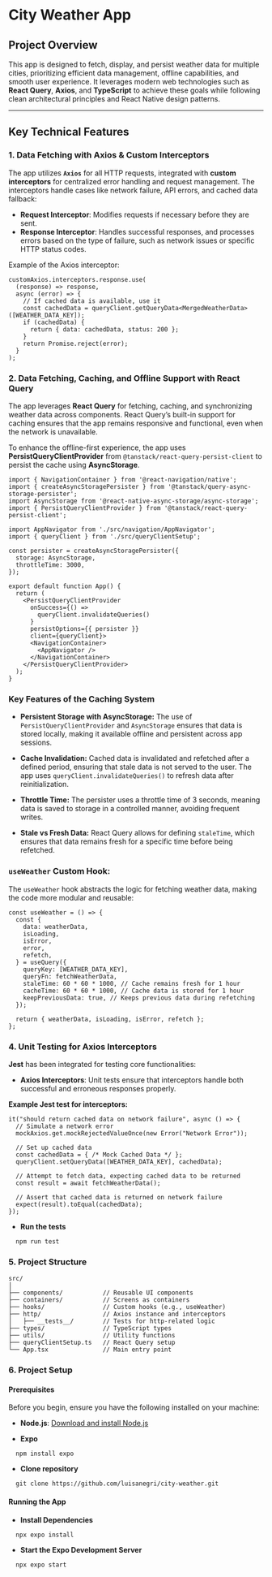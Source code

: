 # City Weather App

## **Project Overview**
This app is designed to fetch, display, and persist weather data for multiple cities, prioritizing efficient data management, offline capabilities, and smooth user experience. It leverages modern web technologies such as **React Query**, **Axios**, and **TypeScript** to achieve these goals while following clean architectural principles and React Native design patterns.

---

## **Key Technical Features**

### 1. **Data Fetching with Axios & Custom Interceptors**
The app utilizes **`Axios`** for all HTTP requests, integrated with **custom interceptors** for centralized error handling and request management. The interceptors handle cases like network failure, API errors, and cached data fallback:

- **Request Interceptor**: Modifies requests if necessary before they are sent.
- **Response Interceptor**: Handles successful responses, and processes errors based on the type of failure, such as network issues or specific HTTP status codes.
  
Example of the Axios interceptor:
```
customAxios.interceptors.response.use(
  (response) => response,
  async (error) => {
    // If cached data is available, use it
    const cachedData = queryClient.getQueryData<MergedWeatherData>([WEATHER_DATA_KEY]);
    if (cachedData) {
      return { data: cachedData, status: 200 };
    }
    return Promise.reject(error);
  }
);
```

### 2. Data Fetching, Caching, and Offline Support with React Query

The app leverages **React Query** for fetching, caching, and synchronizing weather data across components. React Query’s built-in support for caching ensures that the app remains responsive and functional, even when the network is unavailable.

To enhance the offline-first experience, the app uses **PersistQueryClientProvider** from `@tanstack/react-query-persist-client` to persist the cache using **AsyncStorage**.

```
import { NavigationContainer } from '@react-navigation/native';
import { createAsyncStoragePersister } from '@tanstack/query-async-storage-persister';
import AsyncStorage from '@react-native-async-storage/async-storage';
import { PersistQueryClientProvider } from '@tanstack/react-query-persist-client';

import AppNavigator from './src/navigation/AppNavigator';
import { queryClient } from './src/queryClientSetup';

const persister = createAsyncStoragePersister({
  storage: AsyncStorage,
  throttleTime: 3000,
});

export default function App() {
  return (
    <PersistQueryClientProvider
      onSuccess={() =>
        queryClient.invalidateQueries()
      }
      persistOptions={{ persister }}
      client={queryClient}>
      <NavigationContainer>
        <AppNavigator />
      </NavigationContainer>
    </PersistQueryClientProvider>
  );
}
```

### Key Features of the Caching System

- **Persistent Storage with AsyncStorage:** The use of `PersistQueryClientProvider` and `AsyncStorage` ensures that data is stored locally, making it available offline and persistent across app sessions.

- **Cache Invalidation:** Cached data is invalidated and refetched after a defined period, ensuring that stale data is not served to the user. The app uses `queryClient.invalidateQueries()` to refresh data after reinitialization.

- **Throttle Time:** The persister uses a throttle time of 3 seconds, meaning data is saved to storage in a controlled manner, avoiding frequent writes.

- **Stale vs Fresh Data:** React Query allows for defining `staleTime`, which ensures that data remains fresh for a specific time before being refetched.

### `useWeather` Custom Hook:
The `useWeather` hook abstracts the logic for fetching weather data, making the code more modular and reusable:

```
const useWeather = () => {
  const {
    data: weatherData,
    isLoading,
    isError,
    error,
    refetch,
  } = useQuery({
    queryKey: [WEATHER_DATA_KEY],
    queryFn: fetchWeatherData,
    staleTime: 60 * 60 * 1000, // Cache remains fresh for 1 hour
    cacheTime: 60 * 60 * 1000, // Cache data is stored for 1 hour
    keepPreviousData: true, // Keeps previous data during refetching
  });

  return { weatherData, isLoading, isError, refetch };
};
```

### 4. **Unit Testing for Axios Interceptors**

**Jest** has been integrated for testing core functionalities:

- **Axios Interceptors**: Unit tests ensure that interceptors handle both successful and erroneous responses properly.

**Example Jest test for interceptors:**

```
it("should return cached data on network failure", async () => {
  // Simulate a network error
  mockAxios.get.mockRejectedValueOnce(new Error("Network Error"));

  // Set up cached data
  const cachedData = { /* Mock Cached Data */ };
  queryClient.setQueryData([WEATHER_DATA_KEY], cachedData);
  
  // Attempt to fetch data, expecting cached data to be returned
  const result = await fetchWeatherData();
  
  // Assert that cached data is returned on network failure
  expect(result).toEqual(cachedData);
});
```

- **Run the tests**

```
  npm run test
```

###  5. Project Structure

```
src/
│
├── components/           // Reusable UI components
├── containers/           // Screens as containers
├── hooks/                // Custom hooks (e.g., useWeather)
├── http/                 // Axios instance and interceptors
│   ├── __tests__/        // Tests for http-related logic
├── types/                // TypeScript types
├── utils/                // Utility functions
├── queryClientSetup.ts   // React Query setup
└── App.tsx               // Main entry point
```

### 6. Project Setup

#### Prerequisites

Before you begin, ensure you have the following installed on your machine:

- **Node.js**: [Download and install Node.js](https://nodejs.org/)

- **Expo**

```
  npm install expo
```

- **Clone repository**

```
  git clone https://github.com/luisanegri/city-weather.git
```

#### Running the App

- **Install Dependencies**
```
  npx expo install
```

- **Start the Expo Development Server**

```
  npx expo start
```
